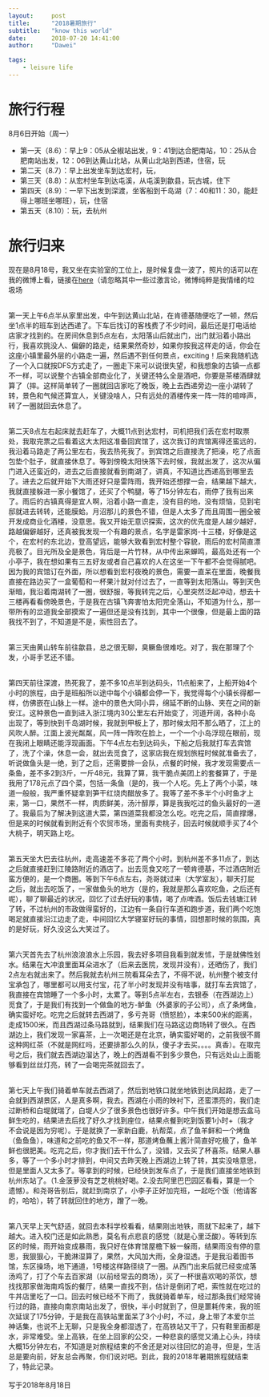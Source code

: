 ```yaml
---
layout:     post
title:      "2018暑期旅行"
subtitle:   "know this world"
date:       2018-07-20 14:41:00
author:     "Dawei"

tags:
    - leisure life
---
```

# 旅行行程
8月6日开始（周一）
- 第一天（8.6）：早上9：05从全椒站出发，9：41到达合肥南站，10：25从合肥南站出发，12：06到达黄山北站，从黄山北站到西递，住宿，玩
- 第二天（8.7）：早上出发坐车到达宏村，玩，
- 第三天（8.8）：从宏村坐车到达屯溪，从屯溪到歙县，玩古城，住下
- 第四天（8.9）：一早下出发到深渡，坐客船到千岛湖（7：40和11：30，能赶得上哪班坐哪班），玩，住宿
- 第五天（8.10）：玩，去杭州

# 旅行归来
现在是8月18号，我又坐在实验室的工位上，是时候复盘一波了，照片的话可以在我的微博上看，链接在[here](https://weibo.com/u/2315024281?refer_flag=1005055010_)（请忽略其中一些过激言论，微博纯粹是我情绪的垃圾场

<br>第一天上午6点半从家里出发，中午到达黄山北站，在肯德基随便吃了一顿，然后坐1点半的班车到达西递了。下车后找订的客栈费了不少时间，最后还是打电话给店家才找到的。在房间休息到5点左右，太阳落山后就出门，出门就沿着小路出行，我喜欢挑没人、偏僻的路走，结果果然奇妙，如果你按我这样走的话，你会在这座小镇里最外层的小路走一遍，然后遇不到任何景点，exciting！后来我随机选了一个入口就按DFS方式走了，一圈走下来可以说很失望，和我想象的古镇一点都不一样，可以说整个古镇全部商业化了，关键还特么全是酒吧，你要是茶楼酒肆就算了（摔。这样简单转了一圈就回店家吃了晚饭，晚上去西递旁边一座小湖转了转，景色和气候还算宜人，关键没啥人，只有远处的酒楼传来一阵一阵的喧哗声，转了一圈就回去休息了。<br/>

<br>第二天8点左右起床就去赶车了，大概11点到达宏村，司机把我们丢在宏村取票处，我取完票之后看着这大太阳这准备回宾馆了，这次我订的宾馆离得还蛮远的，我沿着马路走了两公里左右，我去热死我了。到宾馆之后直接洗了把澡，吃了点面包垫个肚子，就直接休息了。等到傍晚太阳快落下去时候，我就出发了，这次从偏门进入还蛮近的，进去之后直接就看到南湖了，讲真，不知道比西递高到哪里去了。进去之后就开始下大雨还好只是雷阵雨，我开始还想撑一会，结果越下越大，我就直接躲进一家小餐馆了，还买了个鸭腿，等了15分钟左右，雨停了我有出来了。雨后的古镇真得是宜人啊，沿着小路一直走，没有目的地，没有烦恼，见到宅邸就进去转转，还能膜蛤。月沼那儿的景色不错，但是人太多了而且周围一圈全被开发成商业化酒楼，没意思。我又开始无意识探索，这次的优先度是人越少越好，路越偏僻越好，还真被我发现一个有趣的景点，名字是雷家岗-十三楼，好像是这个，在宏村的东北边，登高望远，能够大致看到宏村整个容貌，雨后的宏村简直漂亮极了。目光所及全是景色，背后是一片竹林，从中传出来蝉鸣，最高处还有一个小亭子，我在想如果有三五好友或者自己喜欢的人在这坐一下午都不会觉得腻吧。因为我的宾馆订在外面，所以想看到宏村夜晚的景色，需要一直呆在里面，晚餐我直接在路边买了一盒葡萄和一杯果汁就对付过去了，一直等到太阳落山。等到天色渐暗，我沿着南湖转了一圈，很舒服，等我转完之后，心里突然泛起冲动，想去十三楼再看看傍晚景色，于是我在古镇飞奔害怕太阳完全落山，不知道为什么，那一带所有的岔道我全部摸索了一遍但还是没有找到，其中一个很像，但是最上面的路我找不到了，不知道是不是，索性回去了。<br/>

<br>第三天由黄山转车前往歙县，总之很无聊，臭鳜鱼很难吃。对了，我在那理了个发，小哥手艺还不错。<br/>

<br>第四天前往深渡，热死我了，差不多10点半到达码头，11点船来了，上船开始4个小时的旅程，由于是班船所以途中每个小镇都会停一下，我觉得每个小镇长得都一样，仿佛嵌在山脉上一样。途中的景色大同小异，绵延不断的山脉、夹在之间的新安江。这种景色一直到进入浙江境内30公里左右开始变了，河道开阔，各种小岛出现了，等到快到千岛湖时候，我就到甲板上了，那时候太阳不那么晒了，江上的风吹人醉。江面上波光粼粼，风一阵一阵吹在脸上，一个一个小岛浮现在眼前，现在我闭上眼睛还能浮现画面。下午4点左右到达码头，下船之后我就打车去宾馆了，洗了个澡，休息一会，就出去觅食了，这家店我在规划旅程时候就准备去了，听说做鱼头是一绝，到了之后，还需要排一会队，点餐的时候，我才发现需要点一条鱼，差不多2到3斤，一斤48元，我算了算，我干脆点美团上的套餐算了，于是我用了178元点了四个菜，包括一条鱼（是的，我一个人吃。先上了两个小菜，味道一般般，我严重怀疑拿到笋干红烧肉醋放多了。我等了差不多半个小时鱼才上来，第一口，果然不一样，肉质鲜美，汤汁醇厚，算是我我吃过的鱼头最好的一道了。我最后为了解决到这道大菜，第四道菜我都没怎么吃。吃完之后，简直撑爆，但是来的时候就看到附近有个农贸市场，里面有卖桃子，回去时候就顺手买了4个大桃子，明天路上吃。<br/>

<br>第五天坐大巴去往杭州，走高速差不多花了两个小时。到杭州差不多11点了，到达之后就直接赶到江陵路附近的酒店了。出去觅食又吃了一顿肯德基，不过酒店附近蛮方便的，是一个商圈。等到下午6点左右，尧哥就过来（大学室友），聊天打屁之后，就出去吃饭了，一家做鱼头的地方（是的，我就是那么喜欢吃鱼，之后还有呢），聊了聊最近的状况，回忆了过去好玩的事情，喝了点啤酒。饭后去钱塘江转了转，不过杭州的市政做得蛮好的，江边有一条自行车道和跑步道，我们两个吃饱喝足就直接沿江边走了走，中间回忆大学寝室好玩的事情，回想那时候的氛围，真的是好玩，好久没这么大笑过了。<br/>

<br>第六天首先去了杭州浪浪浪水上乐园，我去好多项目我看到就发怵，于是就佛性划水。结果在大冲浪里面耳朵进水了（后来去医院，发现并没有），还晒伤了，我们2点左右就出来了。然后我就去杭州三院看耳朵去了，不得不说，杭州整个被支付宝承包了，哪里都可以用支付宝，花了半小时发现并没有啥事，就打车去宾馆了，我直接在宾馆睡了一个多小时，太累了。等到5点半左右，去银泰（在西湖边上）觅食了，于是我们有找到一个做鱼的地方-鲈鱼（外婆家的子公司），点了条烤鱼，确实蛮好吃。吃完之后就转去西湖了，多亏尧哥（愤怒脸），本来500米的距离，走成1500米，而且西湖过条马路就到，结果我们在马路这边商场转了很久。在西湖边上，我们发现一家喜茶，上一次喝还是在北京，确实蛮好喝的，之前我很不屑这种网红茶（不就是网红吗，还要排那么久的队，傻子才去买。。。。真香）。在取完号之后，我们就去西湖边溜达了，晚上的西湖看不到多少景色，只有远处山上面能够看到丝丝灯亮，转了一会喝完茶就回去了。<br/>

<br>第七天上午我们骑着单车就去西湖了，然后到地铁口就坐地铁到达凤起路，走了一会就到西湖景区，人是真多啊，我去。西湖在小雨的映衬下，还蛮漂亮的，我们走过断桥和白堤就瑞了，白堤人少了很多景色也很好许多。中午我们开始是想去盒马鲜生吃的，结果进去后找了好久才找到座位，结果点餐到吃到饭要1小时+（我才不会说是因为穷呢）。于是就换了一家新白鹿，杭帮菜，点了鱼羊鲜和一个烤鱼（鱼鱼鱼），味道和之前吃的鱼又不一样，那道烤鱼蘸上酱汁简直好吃极了，鱼羊鲜也很肥美。吃完之后，你才我们去干什么了，没错，又去买了杯喜茶。结果人暴多，等了一个多小时才排到，中间又去昨天晚上西湖边上转了转，其实没啥意思，但是里面人又太多了。等拿到的时候，已经快到发车点了，于是我们直接坐地铁到杭州东站了。（1.金菠萝没有芝芝桃桃好喝。2.没去阿里巴巴园区看看，算是一个遗憾）。和尧哥告别后，就赶到南京了，小李子正好加完班，一起吃个饭（他请客的，哈哈），转了转就回住的地方，蹭了一晚。<br/>

<br>第八天早上天气舒适，就回去本科学校看看，结果刚出地铁，雨就下起来了，越下越大。进入校门还是如此熟悉，莫名有点悲哀的感觉（就是心里泛酸）。等转到东区的时候，雨开始变成暴雨，我只好在体育馆屋檐下躲一躲雨，结果雨没有停的意思，我狠狠心，干脆淋湿算了，果然，大风加大雨，全身湿透。于是我沿着图书馆，东区操场，地下通道，1号楼这样路径绕了一圈。从西门出来后就已经变成落汤鸡了，打了个车去百家湖（以前经常去的商场），买了一杯很喜欢喝的茶饮，想找找那家做海南鸡饭的餐厅，结果一直找不到，估计是倒闭了吧，索性就在吃过的牛丼店里吃了一口。回去时候已经不下雨了，我就骑着单车，经过那条我们经常骑行过的路，直接向南京南站出发了，很快，半小时就到了，但是噩耗传来，我的班次延误了175分钟，于是我在高铁站里面呆了3个小时，不过，身上带了本爱尔兰神话集，也说不上无聊，只是我全身都湿透了，在高铁站又干了，只有鞋里面都是水，非常难受。坐上高铁，在坐上回家的公交，一种悲哀的感觉又涌上心头，持续大概15分钟左右，不知道是对旅程结束的不舍还是对以往回忆的追寻，但是，生活总是要向前，好友总会再聚，你们说对吧。到此，我的2018年暑期旅程就结束了，特此记录。<br/>
<br>写于2018年8月18日<br/>